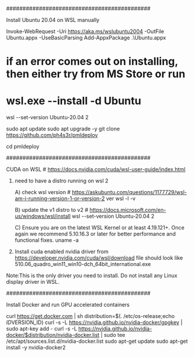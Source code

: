 ############################################

Install Ubuntu 20.04 on WSL manually

Invoke-WebRequest -Uri https://aka.ms/wslubuntu2004 -OutFile Ubuntu.appx -UseBasicParsing
Add-AppxPackage .\Ubuntu.appx

# if an error comes out on installing, then either try from MS Store or run

# wsl.exe --install -d Ubuntu

wsl --set-version Ubuntu-20.04 2

sudo apt update
sudo apt upgrade -y
git clone https://github.com/ph4s3r/pmldeploy

cd pmldeploy

############################################

CUDA on WSL # https://docs.nvidia.com/cuda/wsl-user-guide/index.html

1) need to have a distro running on wsl 2

	A) check wsl version # https://askubuntu.com/questions/1177729/wsl-am-i-running-version-1-or-version-2
	ver 
	wsl -l -v
	
	B) update the v1 distro to v2 # https://docs.microsoft.com/en-us/windows/wsl/install 
	wsl --set-version Ubuntu-20.04 2
	
	C) Ensure you are on the latest WSL Kernel or at least 4.19.121+. Once again we recommend 5.10.16.3 or later for better performance and functional fixes. 
	uname -a
	
2) Install cuda enabled nvidia driver from https://developer.nvidia.com/cuda/wsl/download
	file should look like 510.06_quadro_win11_win10-dch_64bit_international.exe
	
Note:This is the only driver you need to install. Do not install any Linux display driver in WSL.


############################################

Install Docker and run GPU accelerated containers

curl https://get.docker.com | sh
distribution=$(. /etc/os-release;echo $ID$VERSION_ID)
curl -s -L https://nvidia.github.io/nvidia-docker/gpgkey | sudo apt-key add -
curl -s -L https://nvidia.github.io/nvidia-docker/$distribution/nvidia-docker.list | sudo tee /etc/apt/sources.list.d/nvidia-docker.list
sudo apt-get update
sudo apt-get install -y nvidia-docker2
